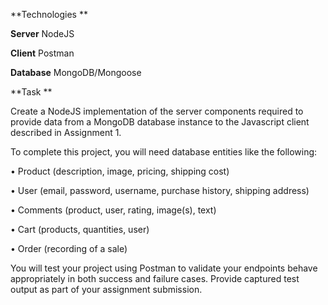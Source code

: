 **Technologies **

**Server** NodeJS

**Client** Postman 

**Database** MongoDB/Mongoose

 

**Task **

Create a NodeJS implementation of the server components required to provide data from a MongoDB database instance to the Javascript client described in Assignment 1.

 

To complete this project, you will need database entities like the following:

• Product (description, image, pricing, shipping cost)

• User (email, password, username, purchase history, shipping address)

• Comments (product, user, rating, image(s), text)

• Cart (products, quantities, user)

• Order (recording of a sale)

  

You will test your project using Postman to validate your endpoints behave appropriately in both success and failure cases. Provide captured test output as part of your assignment submission.
